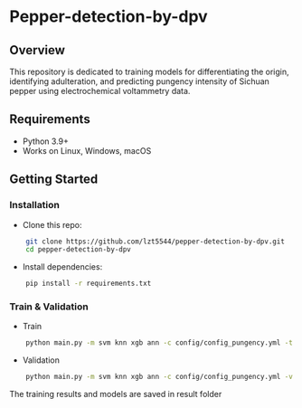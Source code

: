 # Pepper-detection-by-dpv

## Overview 

This repository is dedicated to training models for differentiating the origin, identifying adulteration, and predicting pungency intensity of Sichuan pepper using electrochemical voltammetry data.

## Requirements

* Python 3.9+
* Works on Linux, Windows, macOS

## Getting Started

### Installation

* Clone this repo:
```bash
    git clone https://github.com/lzt5544/pepper-detection-by-dpv.git
    cd pepper-detection-by-dpv
```
* Install dependencies:
```bash
    pip install -r requirements.txt
```

### Train & Validation

* Train
```bash
    python main.py -m svm knn xgb ann -c config/config_pungency.yml -t
```

* Validation
```bash
    python main.py -m svm knn xgb ann -c config/config_pungency.yml -v
```

The training results and models are saved in result folder